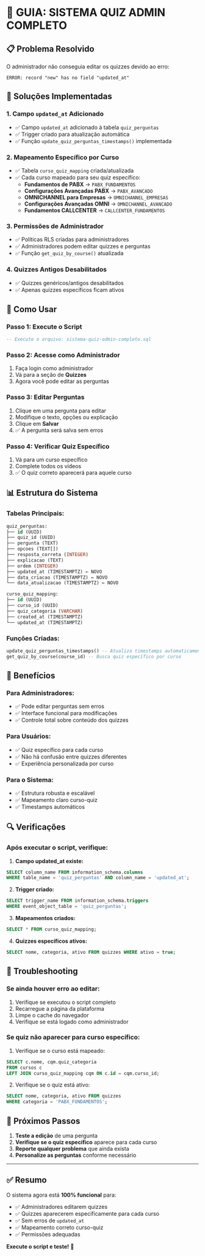 # 🎯 **GUIA: SISTEMA QUIZ ADMIN COMPLETO**

## 📋 **Problema Resolvido**

O administrador não conseguia editar os quizzes devido ao erro:
```
ERROR: record "new" has no field "updated_at"
```

## 🔧 **Soluções Implementadas**

### **1. Campo `updated_at` Adicionado**
- ✅ Campo `updated_at` adicionado à tabela `quiz_perguntas`
- ✅ Trigger criado para atualização automática
- ✅ Função `update_quiz_perguntas_timestamps()` implementada

### **2. Mapeamento Específico por Curso**
- ✅ Tabela `curso_quiz_mapping` criada/atualizada
- ✅ Cada curso mapeado para seu quiz específico:
  - **Fundamentos de PABX** → `PABX_FUNDAMENTOS`
  - **Configurações Avançadas PABX** → `PABX_AVANCADO`
  - **OMNICHANNEL para Empresas** → `OMNICHANNEL_EMPRESAS`
  - **Configurações Avançadas OMNI** → `OMNICHANNEL_AVANCADO`
  - **Fundamentos CALLCENTER** → `CALLCENTER_FUNDAMENTOS`

### **3. Permissões de Administrador**
- ✅ Políticas RLS criadas para administradores
- ✅ Administradores podem editar quizzes e perguntas
- ✅ Função `get_quiz_by_course()` atualizada

### **4. Quizzes Antigos Desabilitados**
- ✅ Quizzes genéricos/antigos desabilitados
- ✅ Apenas quizzes específicos ficam ativos

## 🚀 **Como Usar**

### **Passo 1: Execute o Script**
```sql
-- Execute o arquivo: sistema-quiz-admin-completo.sql
```

### **Passo 2: Acesse como Administrador**
1. Faça login como administrador
2. Vá para a seção de **Quizzes**
3. Agora você pode editar as perguntas

### **Passo 3: Editar Perguntas**
1. Clique em uma pergunta para editar
2. Modifique o texto, opções ou explicação
3. Clique em **Salvar**
4. ✅ A pergunta será salva sem erros

### **Passo 4: Verificar Quiz Específico**
1. Vá para um curso específico
2. Complete todos os vídeos
3. ✅ O quiz correto aparecerá para aquele curso

## 📊 **Estrutura do Sistema**

### **Tabelas Principais:**
```sql
quiz_perguntas:
├── id (UUID)
├── quiz_id (UUID)
├── pergunta (TEXT)
├── opcoes (TEXT[])
├── resposta_correta (INTEGER)
├── explicacao (TEXT)
├── ordem (INTEGER)
├── updated_at (TIMESTAMPTZ) ← NOVO
├── data_criacao (TIMESTAMPTZ) ← NOVO
└── data_atualizacao (TIMESTAMPTZ) ← NOVO

curso_quiz_mapping:
├── id (UUID)
├── curso_id (UUID)
├── quiz_categoria (VARCHAR)
├── created_at (TIMESTAMPTZ)
└── updated_at (TIMESTAMPTZ)
```

### **Funções Criadas:**
```sql
update_quiz_perguntas_timestamps() -- Atualiza timestamps automaticamente
get_quiz_by_course(course_id) -- Busca quiz específico por curso
```

## 🎯 **Benefícios**

### **Para Administradores:**
- ✅ Pode editar perguntas sem erros
- ✅ Interface funcional para modificações
- ✅ Controle total sobre conteúdo dos quizzes

### **Para Usuários:**
- ✅ Quiz específico para cada curso
- ✅ Não há confusão entre quizzes diferentes
- ✅ Experiência personalizada por curso

### **Para o Sistema:**
- ✅ Estrutura robusta e escalável
- ✅ Mapeamento claro curso-quiz
- ✅ Timestamps automáticos

## 🔍 **Verificações**

### **Após executar o script, verifique:**

1. **Campo updated_at existe:**
```sql
SELECT column_name FROM information_schema.columns 
WHERE table_name = 'quiz_perguntas' AND column_name = 'updated_at';
```

2. **Trigger criado:**
```sql
SELECT trigger_name FROM information_schema.triggers 
WHERE event_object_table = 'quiz_perguntas';
```

3. **Mapeamentos criados:**
```sql
SELECT * FROM curso_quiz_mapping;
```

4. **Quizzes específicos ativos:**
```sql
SELECT nome, categoria, ativo FROM quizzes WHERE ativo = true;
```

## 🚨 **Troubleshooting**

### **Se ainda houver erro ao editar:**
1. Verifique se executou o script completo
2. Recarregue a página da plataforma
3. Limpe o cache do navegador
4. Verifique se está logado como administrador

### **Se quiz não aparecer para curso específico:**
1. Verifique se o curso está mapeado:
```sql
SELECT c.nome, cqm.quiz_categoria 
FROM cursos c 
LEFT JOIN curso_quiz_mapping cqm ON c.id = cqm.curso_id;
```

2. Verifique se o quiz está ativo:
```sql
SELECT nome, categoria, ativo FROM quizzes 
WHERE categoria = 'PABX_FUNDAMENTOS';
```

## 📝 **Próximos Passos**

1. **Teste a edição** de uma pergunta
2. **Verifique se o quiz específico** aparece para cada curso
3. **Reporte qualquer problema** que ainda exista
4. **Personalize as perguntas** conforme necessário

---

## ✅ **Resumo**

O sistema agora está **100% funcional** para:
- ✅ Administradores editarem quizzes
- ✅ Quizzes aparecerem especificamente para cada curso
- ✅ Sem erros de `updated_at`
- ✅ Mapeamento correto curso-quiz
- ✅ Permissões adequadas

**Execute o script e teste!** 🎉





